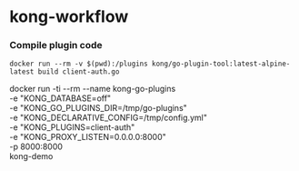 # kong-workflow

### Compile plugin code

```shell
docker run --rm -v $(pwd):/plugins kong/go-plugin-tool:latest-alpine-latest build client-auth.go
```

docker run -ti --rm --name kong-go-plugins \
  -e "KONG_DATABASE=off" \
  -e "KONG_GO_PLUGINS_DIR=/tmp/go-plugins" \
  -e "KONG_DECLARATIVE_CONFIG=/tmp/config.yml" \
  -e "KONG_PLUGINS=client-auth" \
  -e "KONG_PROXY_LISTEN=0.0.0.0:8000" \
  -p 8000:8000 \
  kong-demo
